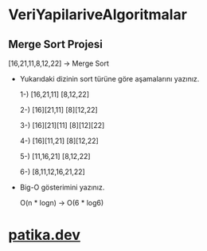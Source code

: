 # VeriYapilariveAlgoritmalar

## Merge Sort Projesi

[16,21,11,8,12,22] -> Merge Sort

* Yukarıdaki dizinin sort türüne göre aşamalarını yazınız.

  1-) [16,21,11]  [8,12,22]
  
  2-) [16][21,11]    [8][12,22]

  3-) [16][21][11]    [8][12][22]

  4-) [16][11,21]     [8][12,22]

  5-) [11,16,21]      [8,12,22]

  6-) [8,11,12,16,21,22]

* Big-O gösterimini yazınız.

   O(n * logn) -> O(6 * log6)

# [patika.dev](https://app.patika.dev/courses/veri-yapilari-ve-algoritmalar/merge-sort-proje)
